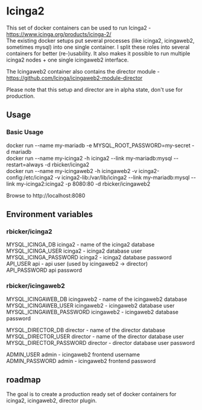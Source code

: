 # Icinga2
This set of docker containers can be used to run Icinga2 - https://www.icinga.org/products/icinga-2/  
The existing docker setups put several processes (like icinga2, icingaweb2, sometimes mysql) into one single container.
I split these roles into several containers for better (re-)usability. It also makes it possible to run multiple icinga2 nodes + one single icingaweb2 interface.

The Icingaweb2 container also contains the director module - https://github.com/Icinga/icingaweb2-module-director  

Please note that this setup and director are in alpha state, don't use for production.

## Usage
### Basic Usage
docker run --name my-mariadb -e MYSQL_ROOT_PASSWORD=my-secret -d mariadb  
docker run --name my-icinga2 -h icinga2 --link my-mariadb:mysql --restart=always -d rbicker/icinga2  
docker run --name my-icingaweb2 -h icingaweb2 -v icinga2-config:/etc/icinga2 -v icinga2-lib:/var/lib/icinga2  --link my-mariadb:mysql --link my-icinga2:icinga2 -p 8080:80 -d rbicker/icingaweb2  

Browse to http://localhost:8080  

## Environment variables
### rbicker/icinga2
MYSQL_ICINGA_DB icinga2 - name of the icinga2 database  
MYSQL_ICINGA_USER icinga2 - icinga2 database user  
MYSQL_ICINGA_PASSWORD icinga2 - icinga2 database password  
API_USER api - api user (used by icingaweb2 -> director)  
API_PASSWORD api password

### rbicker/icingaweb2
MYSQL_ICINGAWEB_DB icingaweb2 - name of the icingaweb2 database  
MYSQL_ICINGAWEB_USER icingaweb2 - icingaweb2 database user  
MYSQL_ICINGAWEB_PASSWORD icingaweb2 - icingaweb2 database password  

MYSQL_DIRECTOR_DB director - name of the director database
MYSQL_DIRECTOR_USER director - name of the director database user  
MYSQL_DIRECTOR_PASSWORD director - director database user password 

ADMIN_USER admin - icingaweb2 frontend username  
ADMIN_PASSWORD admin - icingaweb2 frontend password  

## roadmap
The goal is to create a production ready set of docker containers for icinga2, icingaweb2, director plugin.